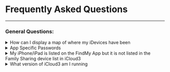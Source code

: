 # Frequently Asked Questions

------

### General Questions:

<details><summary>How can I display a map of where my iDevices have been</summary>
HA provides a Lovelace map card that will show the location track of your iDevices. Refer to the HA Map documentation on setting it up. Add each Person (person.gary) or iDevice (device_tracker.gary_iphone)  you want to track on the Map configuration screen in the Entity field. 
</details>

<details><summary>App Specific Passwords</summary>
App Specific Passwords are not supported by iCloud3. iCloud3 is a program running on a computer, not an app running on an iDevice. It uses web service calls to request the location of the devices in the iCloud's Family Sharing List. Apps running on iDevices use a different access method that is not available by programs.
</details>

<details><summary>My iPhone/iPad is listed on the FindMy App but it is not listed in the Family Sharing device list in iCloud3</summary>
Location sharing is probably not enabled on the iPad:
<br>&emsp;• On the iPhone/iPad, go to <i>Settings App > Privacy and Security > Location Services - Share My Location</i> -  <i>Location Sharing</i> should be enabled.
<br>&emsp;• On the iPhone/iPad, go to <i>FindMy App > Me</i> - The <i>Location</i> field should not be showing "‘Not Sharing Location".
</details>
<details><summary>What version of iCloud3 am I running</summary>
iCloud3 can be installed:
<br>&emsp;• Using HACS
<br>&emsp;• Downloading the <i>icloud3.zip</i> file for a Release in the appropriate GitHub Repository:
<br>&emsp;&emsp;• General Production Version - https://github.com/gcobb321/icloud3/releases
<br>&emsp;&emsp;• Development and Testing Version - https://github.com/gcobb321/icloud3_v3/releases
<br>
<br><b>HACS Version</b>
<br>HACS displays information about the version of iCloud3 it has downloaded. HACS keeps that version number in it's database to be able to identify when an update is available. 
<br>
<img src="../images/version-hacs.png">
<br>
<br><i>This version may or may not be the version of iCloud3 you are running. The only way to know is to look at iCloud3 itself,</i>
<br>
<br><b>Version of iCloud3 that is Running</b>
<br>The version that is running on your system might not be the actual version of iCloud3 that HACS thinks is installed and running. The only way to know is to verify the version in iCloud3 itself.  The following screens highlight the version number running in red. 
<br>&emsp;• On the <i>device_tracker.[devicename]</i> attributes for every device being tracked by iCloud3.
<br>&emsp;• In the <i>Event Log</i> when iCloud3 starts at the beginning and end of the startup process.
<br>&emsp;• In the <i>Event Log</i> when you hover a mouse over the Actions list or when you open the Actions list. 
<br>&emsp;• In the iCloud3 configuration file <i>config./storage/icloud3</i> (admin rights must be enabled)
<br>&emsp;• In the <i>config/icloud3-0.log</i> log file.
<br>
<img src="../images/version-running.png>
</details>



